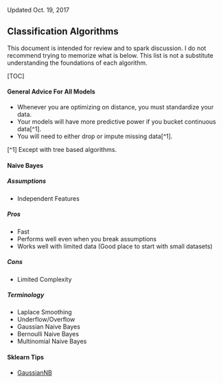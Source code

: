 Updated Oct. 19, 2017

## Classification Algorithms
This document is intended for review and to spark discussion. I do not recommend trying to memorize what is below. This list is not a substitute understanding the foundations of each algorithm.

[TOC]

#### General Advice For All Models
* Whenever you are optimizing on distance, you must standardize your data.
* Your models will have more predictive power if you bucket continuous data[^1].
* You will need to either drop or impute missing data[^1].

[^1] Except with tree based algorithms.

#### Naive Bayes

##### Assumptions
* Independent Features

##### Pros
* Fast
* Performs well even when you break assumptions
* Works well with limited data (Good place to start with small datasets)

##### Cons
* Limited Complexity

##### Terminology
* Laplace Smoothing
* Underflow/Overflow
* Gaussian Naive Bayes
* Bernoulli Naive Bayes
* Multinomial Naive Bayes

#### Sklearn Tips
* [GaussianNB](http://scikit-learn.org/stable/modules/generated/sklearn.naive_bayes.GaussianNB.html)
